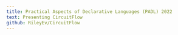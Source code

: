 ```yaml
---
title: Practical Aspects of Declarative Languages (PADL) 2022
text: Presenting CircuitFlow 
github: RileyEv/CircuitFlow
---
```


